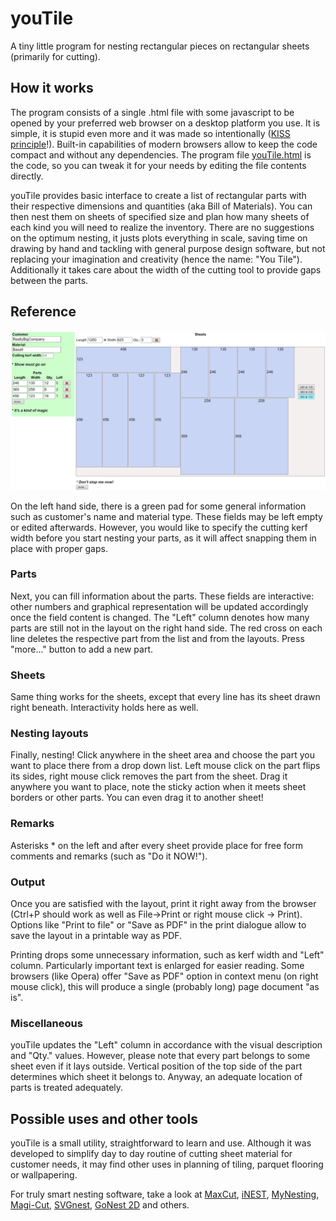 # youTile
A tiny little program for nesting rectangular pieces on rectangular sheets (primarily for cutting).

## How it works
The program consists of a single .html file with some javascript to be opened by your preferred web browser on a desktop platform you use. It is simple, it is stupid even more and it was made so intentionally ([KISS principle](https://en.wikipedia.org/wiki/KISS_principle)!). Built-in capabilities of modern browsers allow to keep the code compact and without any dependencies. The program file [youTile.html](./youTile.html) is the code, so you can tweak it for your needs by editing the file contents directly.

youTile provides basic interface to create a list of rectangular parts with their respective dimensions and quantities (aka Bill of Materials). You can then nest them on sheets of specified size and plan how many sheets of each kind you will need to realize the inventory. There are no suggestions on the optimum nesting, it justs plots everything in scale, saving time on drawing by hand and tackling with general purpose design software, but not replacing your imagination and creativity (hence the name: "You Tile"). Additionally it takes care about the width of the cutting tool to provide gaps between the parts.

## Reference

![alt text](./screen.png)

On the left hand side, there is a green pad for some general information such as customer's name and material type. These fields may be left empty or edited afterwards. However, you would like to specify the cutting kerf width before you start nesting your parts, as it will affect snapping them in place with proper gaps.

### Parts
Next, you can fill information about the parts. These fields are interactive: other numbers and graphical representation will be updated accordingly once the field content is changed. The "Left" column denotes how many parts are still not in the layout on the right hand side. The red cross on each line deletes the respective part from the list and from the layouts. Press "more..." button to add a new part.

### Sheets
Same thing works for the sheets, except that every line has its sheet drawn right beneath. Interactivity holds here as well.

### Nesting layouts
Finally, nesting! Click anywhere in the sheet area and choose the part you want to place there from a drop down list. Left mouse click on the part flips its sides, right mouse click removes the part from the sheet. Drag it anywhere you want to place, note the sticky action when it meets sheet borders or other parts. You can even drag it to another sheet!

### Remarks
Asterisks * on the left and after every sheet provide place for free form comments and remarks (such as "Do it NOW!").

### Output
Once you are satisfied with the layout, print it right away from the browser (Ctrl+P should work as well as File->Print or right mouse click -> Print). Options like "Print to file" or "Save as PDF" in the print dialogue allow to save the layout in a printable way as PDF.

Printing drops some unnecessary information, such as kerf width and "Left" column. Particularly important text is enlarged for easier reading. Some browsers (like Opera) offer "Save as PDF" option in context menu (on right mouse click), this will produce a single (probably long) page document "as is".

### Miscellaneous
youTile updates the "Left" column in accordance with the visual description and "Qty." values. However, please note that every part belongs to some sheet even if it lays outside. Vertical position of the top side of the part determines which sheet it belongs to. Anyway, an adequate location of parts is treated adequately.

## Possible uses and other tools
youTile is a small utility, straightforward to learn and use. Although it was developed to simplify day to day routine of cutting sheet material for customer needs, it may find other uses in planning of tiling, parquet flooring or wallpapering.

For truly smart nesting software, take a look at [MaxCut](https://www.maxcutsoftware.com), [iNEST](http://www.i-nesting.com/), [MyNesting](https://www.mynesting.com), [Magi-Cut](https://www.magi-cut.co.uk/cloud/), [SVGnest](https://svgnest.com), [GoNest 2D](http://www.gonest2d.com)  and others.
